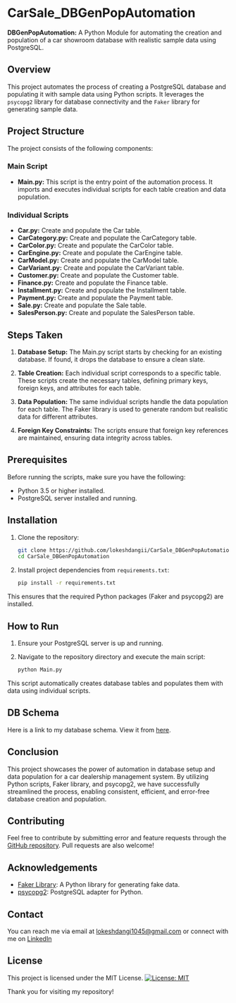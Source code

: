 # CarSale_DBGenPopAutomation
**DBGenPopAutomation:** A Python Module for automating the creation and population of a car showroom database with realistic sample data using PostgreSQL.

## Overview

This project automates the process of creating a PostgreSQL database and populating it with sample data using Python scripts. It leverages the `psycopg2` library for database connectivity and the `Faker` library for generating sample data.

## Project Structure

The project consists of the following components:

### Main Script

- **Main.py:** This script is the entry point of the automation process. It imports and executes individual scripts for each table creation and data population.

### Individual Scripts

- **Car.py:** Create and populate the Car table.
- **CarCategory.py:** Create and populate the CarCategory table.
- **CarColor.py:** Create and populate the CarColor table.
- **CarEngine.py:** Create and populate the CarEngine table.
- **CarModel.py:** Create and populate the CarModel table.
- **CarVariant.py:** Create and populate the CarVariant table.
- **Customer.py:** Create and populate the Customer table.
- **Finance.py:** Create and populate the Finance table.
- **Installment.py:** Create and populate the Installment table.
- **Payment.py:** Create and populate the Payment table.
- **Sale.py:** Create and populate the Sale table.
- **SalesPerson.py:** Create and populate the SalesPerson table.

## Steps Taken

1. **Database Setup:** The Main.py script starts by checking for an existing database. If found, it drops the database to ensure a clean slate.

2. **Table Creation:** Each individual script corresponds to a specific table. These scripts create the necessary tables, defining primary keys, foreign keys, and attributes for each table.

3. **Data Population:** The same individual scripts handle the data population for each table. The Faker library is used to generate random but realistic data for different attributes.

4. **Foreign Key Constraints:** The scripts ensure that foreign key references are maintained, ensuring data integrity across tables.

## Prerequisites

Before running the scripts, make sure you have the following:

- Python 3.5 or higher installed.
- PostgreSQL server installed and running.

## Installation

1. Clone the repository:

    ```bash
    git clone https://github.com/lokeshdangii/CarSale_DBGenPopAutomation
    cd CarSale_DBGenPopAutomation
    ```

2. Install project dependencies from `requirements.txt`:

    ```bash
    pip install -r requirements.txt
    ```

This ensures that the required Python packages (Faker and psycopg2) are installed.

## How to Run

1. Ensure your PostgreSQL server is up and running.

2. Navigate to the repository directory and execute the main script:

    ```bash
    python Main.py
    ```

This script automatically creates database tables and populates them with data using individual scripts.

## DB Schema

Here is a link to my database schema. View it from [here](https://docs.google.com/spreadsheets/d/142qSCSo7DvzJm0dkXzN0Z9ECH6Y3db7tqqDw3qo8G8s/edit#gid=0).

## Conclusion

This project showcases the power of automation in database setup and data population for a car dealership management system. By utilizing Python scripts, Faker library, and psycopg2, we have successfully streamlined the process, enabling consistent, efficient, and error-free database creation and population.

## Contributing

Feel free to contribute by submitting error and feature requests through the [GitHub repository](https://github.com/lokeshdangii/CarSale_DBGenPopAutomation). Pull requests are also welcome!

## Acknowledgements

- [Faker Library](https://faker.readthedocs.io/en/master/): A Python library for generating fake data.
- [psycopg2](https://pypi.org/project/psycopg2/): PostgreSQL adapter for Python.

## Contact

You can reach me via email at [lokeshdangi1045@gmail.com](mailto:lokeshdangi1045@gmail.com) or connect with me on [LinkedIn](https://www.linkedin.com/in/lokeshdangi/)

## License

This project is licensed under the MIT License. [![License: MIT](https://img.shields.io/badge/License-MIT-yellow.svg)](https://opensource.org/licenses/MIT)

Thank you for visiting my repository!
